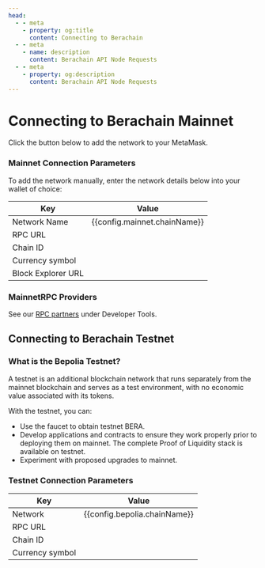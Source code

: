 ```yaml
---
head:
  - - meta
    - property: og:title
      content: Connecting to Berachain
  - - meta
    - name: description
      content: Berachain API Node Requests
  - - meta
    - property: og:description
      content: Berachain API Node Requests
---
```


<script setup>
  import config from '@berachain/config/constants.json';
  import AddNetwork from '@berachain/ui/AddNetwork';
  import CopyToClipboard from '@berachain/ui/CopyToClipboard';
</script>

# Connecting to Berachain Mainnet

Click the button below to add the network to your MetaMask.

<ClientOnly>
  <AddNetwork
    :chainId="config.mainnet.chainId"
    :chainName="config.mainnet.chainName"
    :nativeCurrencyName="config.mainnet.currencyName"
    :nativeCurrencySymbol="config.mainnet.currencySymbol"
    :nativeCurrencyDecimals="config.mainnet.decimals"
    :rpcUrl="config.mainnet.rpcUrl"
    :blockExplorerUrl="config.mainnet.dapps.berascan.url"
  />
</ClientOnly>

### Mainnet Connection Parameters

To add the network manually, enter the network details below into your wallet of choice:

| Key                | Value                                                                                  |
| ------------------ | -------------------------------------------------------------------------------------- |
| Network Name       | {{config.mainnet.chainName}}                                                           |
| RPC URL            | <ClientOnly><CopyToClipboard :text="config.mainnet.rpcUrl" /></ClientOnly>             |
| Chain ID           | <ClientOnly><CopyToClipboard :text="config.mainnet.chainId" /></ClientOnly>            |
| Currency symbol    | <ClientOnly><CopyToClipboard :text="config.mainnet.currencySymbol" /></ClientOnly>     |
| Block Explorer URL | <ClientOnly><CopyToClipboard :text="config.mainnet.dapps.berascan.url" /></ClientOnly> |

### MainnetRPC Providers

See our [RPC partners](/developers/developer-tools#rpc-providers) under Developer Tools.

## Connecting to Berachain Testnet

<ClientOnly>
  <AddNetwork
    :chainId="config.bepolia.chainId"
    :chainName="config.bepolia.chainName"
    :nativeCurrencyName="config.bepolia.currencyName"
    :nativeCurrencySymbol="config.bepolia.currencySymbol"
    :nativeCurrencyDecimals="config.bepolia.decimals"
    :rpcUrl="config.bepolia.rpcUrl"
    :blockExplorerUrl="config.bepolia.dapps.berascan.url"
    :testnet="true"
  />
</ClientOnly>

### What is the Bepolia Testnet?

A testnet is an additional blockchain network that runs separately from the mainnet blockchain and serves as a test environment, with no economic value associated with its tokens.

With the testnet, you can:
* Use the faucet to obtain testnet BERA.
* Develop applications and contracts to ensure they work properly prior to deploying them on mainnet. The complete Proof of Liquidity stack is available on testnet.
* Experiment with proposed upgrades to mainnet.

### Testnet Connection Parameters

| Key                | Value                                                                                  |
| ------------------ | -------------------------------------------------------------------------------------- |
| Network            | {{config.bepolia.chainName}}                                                           |
| RPC URL            | <ClientOnly><CopyToClipboard :text="config.bepolia.rpcUrl" /></ClientOnly>             |
| Chain ID           | <ClientOnly><CopyToClipboard :text="config.bepolia.chainId" /></ClientOnly>            |
| Currency symbol    | <ClientOnly><CopyToClipboard :text="config.bepolia.currencySymbol" /></ClientOnly>     |


<template v-if="Object.keys(config.bepolia.dapps).length > 0">

### Dapps

<table>
  <thead><tr><th>Name</th><th>URL</th></tr></thead>
  <tbody>
    <template v-for="(dapp, key) in config.bepolia.dapps">
      <tr>
        <td><a :href="dapp.url" target="_blank">{{ dapp.name }}</a></td>
        <td><ClientOnly><CopyToClipboard :text="dapp.url" /></ClientOnly></td>
      </tr>
    </template>
  </tbody>
</table>

</template>
